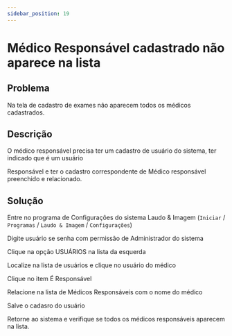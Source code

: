 ```yaml
---
sidebar_position: 19
---
```


# Médico Responsável cadastrado não aparece na lista
## Problema

Na tela de cadastro de exames não aparecem todos os médicos cadastrados.

## Descrição

O médico responsável precisa ter um cadastro de usuário do sistema, ter indicado que é um usuário

Responsável e ter o cadastro correspondente de Médico responsável preenchido e relacionado.

## Solução

Entre no programa de Configurações do sistema Laudo & Imagem (`Iniciar` / `Programas` / `Laudo & Imagem` / `Configurações`)

Digite usuário se senha com permissão de Administrador do sistema

Clique na opção USUÁRIOS na lista da esquerda

Localize na lista de usuários e clique no usuário do médico

Clique no item É Responsável

Relacione na lista de Médicos Responsáveis com o nome do médico

Salve o cadasro do usuário

Retorne ao sistema e verifique se todos os médicos responsáveis aparecem na lista.